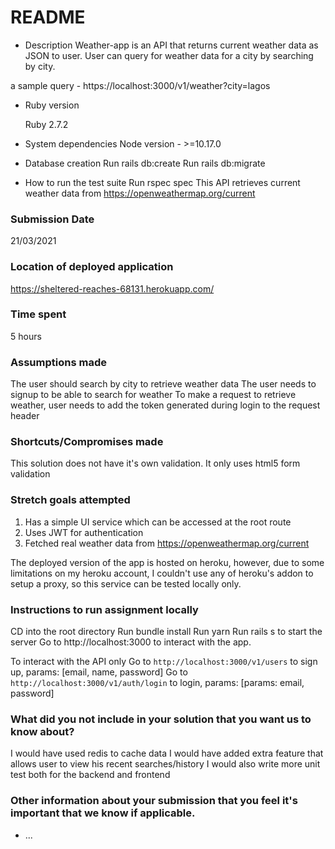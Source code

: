 # README

* Description
  Weather-app is an API that returns current weather data as JSON to user. 
  User can query for weather data for a city by searching by city.

a sample query - https://localhost:3000/v1/weather?city=lagos

* Ruby version

  Ruby 2.7.2

* System dependencies
  Node version - >=10.17.0

* Database creation
  Run rails db:create 
  Run rails db:migrate

* How to run the test suite
Run rspec spec
This API retrieves current weather data from https://openweathermap.org/current 

### Submission Date
21/03/2021
### Location of deployed application
https://sheltered-reaches-68131.herokuapp.com/
### Time spent
5 hours
### Assumptions made
The user should search by city to retrieve weather data
The user needs to signup to be able to search for weather
To make a request to retrieve weather, user needs to add the token generated during login to the request header

### Shortcuts/Compromises made
  This solution does not have it's own validation. It only uses html5 form validation
### Stretch goals attempted
1. Has a simple UI service which can be accessed at the root route
2. Uses JWT for authentication
3. Fetched real weather data from https://openweathermap.org/current 

The deployed version of the app is hosted on heroku,  however, due to some limitations on my heroku account,  I couldn't use any of heroku's addon to setup a proxy, so this service can be tested locally only.
### Instructions to run assignment locally
  CD into the root directory
  Run bundle install
  Run yarn 
  Run rails s to start the server
  Go to http://localhost:3000 to interact with the app.

  To interact with the API only
  Go to `http://localhost:3000/v1/users` to sign up, params: [email, name, password]
  Go to `http://localhost:3000/v1/auth/login` to login, params: [params: email, password]
### What did you not include in your solution that you want us to know about?
  I would have used redis to cache data
  I would have added extra feature that allows user to view his recent searches/history
  I would also write more unit test both for the backend and frontend
### Other information about your submission that you feel it's important that we know if applicable.

* ...
